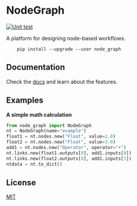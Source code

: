 # NodeGraph

[![Unit test](https://github.com/scinode/node_graph/actions/workflows/unit_test.yaml/badge.svg)](https://github.com/scinode/node_graph/actions/workflows/unit_test.yaml)

A platform for designing node-based workflows.


```console
    pip install --upgrade --user node_graph
```


## Documentation
Check the [docs](https://node_graph.readthedocs.io/en/latest/) and learn about the features.

## Examples
**A simple math calculation**

```python
from node_graph import NodeGraph
nt = NodeGraph(name="example")
float1 = nt.nodes.new("Float", value=2.0)
float2 = nt.nodes.new("Float", value=3.0)
add1 = nt.nodes.new("Operator", operator="+")
nt.links.new(float1.outputs[0], add1.inputs[0])
nt.links.new(float2.outputs[0], add1.inputs[1])
ntdata = nt.to_dict()
```

## License
[MIT](http://opensource.org/licenses/MIT)
